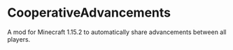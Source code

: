 # CooperativeAdvancements
A mod for Minecraft 1.15.2 to automatically share advancements between all players.
